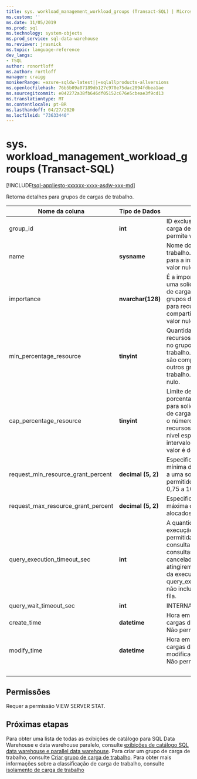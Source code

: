 ```yaml
---
title: sys. workload_management_workload_groups (Transact-SQL) | Microsoft Docs
ms.custom: ''
ms.date: 11/05/2019
ms.prod: sql
ms.technology: system-objects
ms.prod_service: sql-data-warehouse
ms.reviewer: jrasnick
ms.topic: language-reference
dev_langs:
- TSQL
author: ronortloff
ms.author: rortloff
manager: craigg
monikerRange: =azure-sqldw-latest||=sqlallproducts-allversions
ms.openlocfilehash: 76b5b09a07189db127c970e75dac2894fdbea1ae
ms.sourcegitcommit: e042272a38fb646df05152c676e5cbeae3f9cd13
ms.translationtype: MT
ms.contentlocale: pt-BR
ms.lasthandoff: 04/27/2020
ms.locfileid: "73633440"
---
```

# <a name="sysworkload_management_workload_groups-transact-sql"></a>sys. workload_management_workload_groups (Transact-SQL)

[!INCLUDE[tsql-appliesto-xxxxxx-xxxx-asdw-xxx-md](../../includes/tsql-appliesto-xxxxxx-xxxx-asdw-xxx-md.md)]

 Retorna detalhes para grupos de cargas de trabalho.  
  
|Nome da coluna|Tipo de Dados|Descrição|Intervalo|  
|-----------------|---------------|-----------------|-----------|
|group_id|**int**|ID exclusivo do grupo de carga de trabalho. Não permite valor nulo.||
|name|**sysname**|Nome do grupo de carga de trabalho. Deve ser exclusivo para a instância.  Não permite valor nulo.||
|importance|**nvarchar(128)**|É a importância relativa de uma solicitação neste grupo de carga de trabalho e entre grupos de carga de trabalho para recursos compartilhados. Não permite valor nulo.|baixa, below_normal, normal (padrão), above_normal, alta||
|min_percentage_resource|**tinyint**|Quantidade garantida de recursos para solicitações no grupo de cargas de trabalho. Os recursos não são compartilhados com outros grupos de carga de trabalho. Não permite valor nulo.||
|cap_percentage_resource|**tinyint**|Limite de alocação de porcentagem de recursos para solicitações no grupo de cargas de trabalho. Limita o número máximo de recursos alocados para o nível especificado. O intervalo permitido para o valor é de 1 a 100.||
|request_min_resource_grant_percent|**decimal (5, 2)**|Especifica a quantidade mínima de recursos alocados a uma solicitação. O intervalo permitido para value é de 0,75 a 100.||
|request_max_resource_grant_percent |**decimal (5, 2)**|Especifica a quantidade máxima de recursos alocados a uma solicitação.||
|query_execution_timeout_sec|**int**|A quantidade de tempo de execução, em segundos, permitida antes que a consulta seja cancelada.  As consultas não podem ser canceladas depois que atingirem a fase de retorno da execução.  query_execution_timeout_sec não inclui o tempo gasto na fila.|
|query_wait_timeout_sec|**int**|INTERNAL||
|create_time|**datetime**|Hora em que o grupo de cargas de trabalho foi criado. Não permite valor nulo.||
modify_time|**datetime**|Hora em que o grupo de cargas de trabalho foi modificado pela última vez. Não permite valor nulo.||
|&nbsp;||||
  
## <a name="permissions"></a>Permissões

Requer a permissão VIEW SERVER STAT.

## <a name="next-steps"></a>Próximas etapas

 Para obter uma lista de todas as exibições de catálogo para SQL Data Warehouse e data warehouse paralelo, consulte [exibições de catálogo SQL data warehouse e parallel data warehouse](../../relational-databases/system-catalog-views/sql-data-warehouse-and-parallel-data-warehouse-catalog-views.md). Para criar um grupo de carga de trabalho, consulte [Criar grupo de carga de trabalho](../../t-sql/statements/create-workload-group-transact-sql.md). Para obter mais informações sobre a classificação de carga de trabalho, consulte [isolamento de carga de trabalho](/azure/sql-data-warehouse/sql-data-warehouse-workload-isolation)
